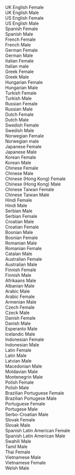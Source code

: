 UK English Female   
UK English Male  
US English Female  
US English Male  
Spanish Female  
Spanish Male  
French Female  
French Male  
German Female  
German Male  
Italian Female  
Italian male  
Greek Female  
Greek Male  
Hungarian Female  
Hungarian Male  
Turkish Female  
Turkish Male  
Russian Female  
Russian Male  
Dutch Female  
Dutch Male  
Swedish Female  
Swedish Male  
Norwegian Female  
Norwegian male  
Japanese Female  
Japanese Male  
Korean Female  
Korean Male  
Chinese Female  
Chinese Male  
Chinese (Hong Kong) Female  
Chinese (Hong Kong) Male  
Chinese Taiwan Female  
Chinese Taiwan Male  
Hindi Female  
Hindi Male  
Serbian Male  
Serbian Female  
Croatian Male  
Croatian Female  
Bosnian Male  
Bosnian Female  
Romanian Male  
Romanian Female  
Catalan Male  
Australian Female  
Australian Male  
Finnish Female  
Finnish Male  
Afrikaans Male  
Albanian Male  
Arabic Male  
Arabic Female  
Armenian Male  
Czech Female  
Czeck Male  
Danish Female  
Danish Male  
Esperanto Male  
Icelandic Male  
Indonesian Female  
Indonesian Male  
Latin Female  
Latin Male  
Latvian Male  
Macedonian Male  
Moldavian Male  
Montenegrin Male  
Polish Female  
Polish Male  
Brazilian Portuguese Female  
Brazilian Portugese Male  
Portuguese Female  
Portugese Male  
Serbo-Croatian Male  
Slovak Female  
Slovak Male  
Spanish Latin American Female  
Spanish Latin American Male  
Swahili Male  
Tamil Male  
Thai Female  
Vietnamese Male  
Vietnamese Female  
Welsh Male  
